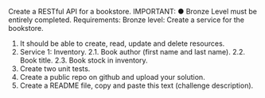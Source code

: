 Create a RESTful API for a bookstore.
IMPORTANT:
● Bronze Level must be entirely completed.
Requirements:
Bronze level: Create a service for the bookstore.
1. It should be able to create, read, update and delete resources.
2. Service 1: Inventory.
2.1. Book author (first name and last name).
2.2. Book title.
2.3. Book stock in inventory.
3. Create two unit tests.
4. Create a public repo on github and upload your solution.
5. Create a README file, copy and paste this text (challenge description).
